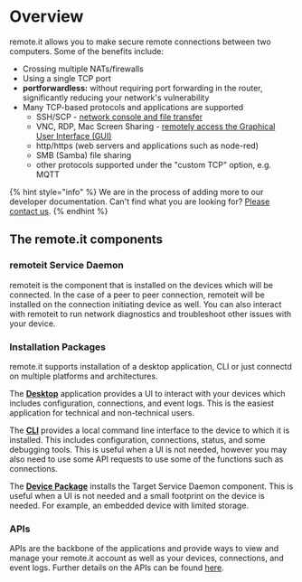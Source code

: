 # Overview

remote.it allows you to make secure remote connections between two computers. Some of the benefits include:

* Crossing multiple NATs/firewalls
* Using a single TCP port
* **portforwardless:** without requiring port forwarding in the router, significantly reducing your network's vulnerability
* Many TCP-based protocols and applications are supported
  * SSH/SCP - [network console and file transfer](https://support.remote.it/hc/en-us/sections/360009162531-Remote-console-and-file-transfer)
  * VNC, RDP, Mac Screen Sharing - [remotely access the Graphical User Interface \(GUI\)](https://support.remote.it/hc/en-us/categories/360001173912-Applications)
  * http/https \(web servers and applications such as node-red\)
  * SMB \(Samba\) file sharing
  * other protocols supported under the "custom TCP" option, e.g. MQTT

{% hint style="info" %}
We are in the process of adding more to our developer documentation. Can't find what you are looking for? [Please contact us](http://support.remot3.it).
{% endhint %}

## The remote.it components

### remoteit Service Daemon

remoteit is the component that is installed on the devices which will be connected. In the case of a peer to peer connection, remoteit will be installed on the connection initiating device as well. You can also interact with remoteit to run network diagnostics and troubleshoot other issues with your device.

### Installation Packages

remote.it supports installation of a desktop application, CLI or just connectd on multiple platforms and architectures.

The [**Desktop**](https://link.remote.it/support/desktop-overview) application provides a UI to interact with your devices which includes configuration, connections, and event logs. This is the easiest application for technical and non-technical users.

The [**CLI**](cli/overview.md) provides a local command line interface to the device to which it is installed. This includes configuration, connections, status, and some debugging tools. This is useful when a UI is not needed, however you may also need to use some API requests to use some of the functions such as connections.

The [**Device Package**](device-package/installation.md) installs the Target Service Daemon component. This is useful when a UI is not needed and a small footprint on the device is needed. For example, an embedded device with limited storage.

### APIs

APIs are the backbone of the applications and provide ways to view and manage your remote.it account as well as your devices, connections, and event logs. Further details on the APIs can be found [here](api-reference/overview.md).

